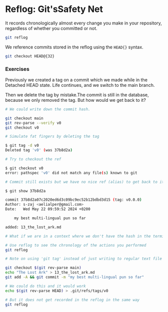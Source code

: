 # Reflog: Git'sSafety Net

It records chronologically almost every change you make in your repository, regardless of whether you committed or not.

```bash
git reflog
```

We reference commits stored in the reflog using the `HEAD{}` syntax.


```bash
git checkout HEAD@{32}
```

### Exercises

Previously we created a tag on a commit which we made while in the Detached HEAD state.
Life continues, and we switch to the main branch.

Then we delete the tag by mistake.The commit is still in the database, because we only removed the tag. But how would we get back to it?

```bash
# We could write down the commit hash.

git checkout main
git rev-parse --verify v0
git checkout v0
```

```bash
# Simulate fat fingers by deleting the tag

$ git tag -d v0
Deleted tag 'v0' (was 37b8d2a)
```

```bash
# Try to checkout the ref

$ git checkout v0
error: pathspec 'v0' did not match any file(s) known to git

# Commit still exists but we have no nice ref (alias) to get back to it

$ git show 37b8d2a

commit 37b8d2a07c2020ed6d3c09bc9ec52b12bdbd3d15 (tag: v0.0.0)
Author: s-zaj <aelialper@gmail.com>
Date:   Wed May 22 09:59:52 2024 +0200

    my best multi-lingual pun so far

added: 13_the_lost_ark.md
```

```bash
# What if we are in a context where we don't have the hash in the terminal output anymore?

# Use reflog to see the chronology of the actions you performed
git reflog
```

```bash
# Note on using 'git tag' instead of just writing to regular text file refs/tags/v0

git checkout $(git rev-parse main)
echo "The Lost Ark" > 13_the_lost_ark.md
git add -A && git commit -m "my best multi-lingual pun so far"

# We could do this and it would work
echo $(git rev-parse HEAD) > .git/refs/tags/v0

# But it does not get recorded in the reflog in the same way
git reflog

```


